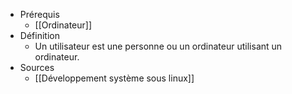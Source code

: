 - Prérequis
	- [[Ordinateur]]
- Définition
	-	Un utilisateur est une personne ou un ordinateur utilisant un ordinateur.
- Sources
	-	[[Développement système sous linux]]